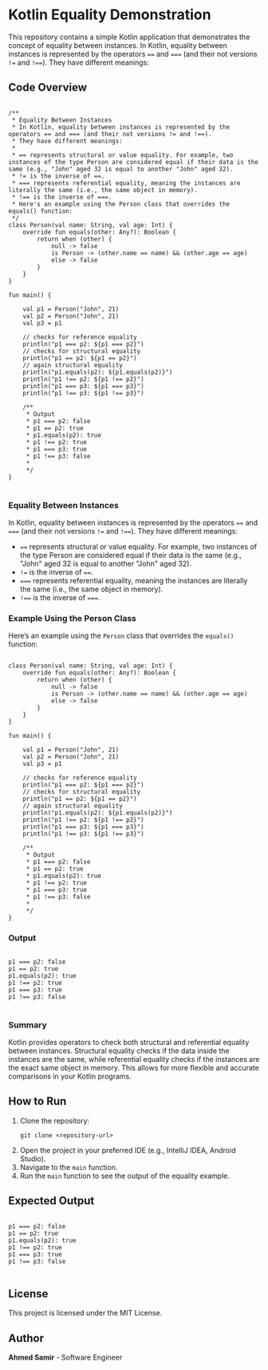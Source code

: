 <body>

<h1>Kotlin Equality Demonstration</h1>

<p>This repository contains a simple Kotlin application that demonstrates the concept of equality between instances. In Kotlin, equality between instances is represented by the operators <code>==</code> and <code>===</code> (and their not versions <code>!=</code> and <code>!==</code>). They have different meanings:</p>

<h2>Code Overview</h2>

<pre>
<code>
/**
 * Equality Between Instances
 * In Kotlin, equality between instances is represented by the operators == and === (and their not versions != and !==).
 * They have different meanings:
 *
 * == represents structural or value equality. For example, two instances of the type Person are considered equal if their data is the same (e.g., "John" aged 32 is equal to another "John" aged 32).
 * != is the inverse of ==.
 * === represents referential equality, meaning the instances are literally the same (i.e., the same object in memory).
 * !== is the inverse of ===.
 * Here's an example using the Person class that overrides the equals() function:
 */
class Person(val name: String, val age: Int) {
    override fun equals(other: Any?): Boolean {
        return when (other) {
            null -> false
            is Person -> (other.name == name) && (other.age == age)
            else -> false
        }
    }
}

fun main() {

    val p1 = Person("John", 21)
    val p2 = Person("John", 21)
    val p3 = p1

    // checks for reference equality
    println("p1 === p2: ${p1 === p2}")
    // checks for structural equality
    println("p1 == p2: ${p1 == p2}")
    // again structural equality
    println("p1.equals(p2): ${p1.equals(p2)}")
    println("p1 !== p2: ${p1 !== p2}")
    println("p1 === p3: ${p1 === p3}")
    println("p1 !== p3: ${p1 !== p3}")

    /**
     * Output
     * p1 === p2: false
     * p1 == p2: true
     * p1.equals(p2): true
     * p1 !== p2: true
     * p1 === p3: true
     * p1 !== p3: false
     *
     */
}
</code>
</pre>

<h3>Equality Between Instances</h3>

<p>In Kotlin, equality between instances is represented by the operators <code>==</code> and <code>===</code> (and their not versions <code>!=</code> and <code>!==</code>). They have different meanings:</p>

<ul>
    <li><code>==</code> represents structural or value equality. For example, two instances of the type Person are considered equal if their data is the same (e.g., "John" aged 32 is equal to another "John" aged 32).</li>
    <li><code>!=</code> is the inverse of <code>==</code>.</li>
    <li><code>===</code> represents referential equality, meaning the instances are literally the same (i.e., the same object in memory).</li>
    <li><code>!==</code> is the inverse of <code>===</code>.</li>
</ul>

<h3>Example Using the Person Class</h3>

<p>Here’s an example using the <code>Person</code> class that overrides the <code>equals()</code> function:</p>

<pre><code>
class Person(val name: String, val age: Int) {
    override fun equals(other: Any?): Boolean {
        return when (other) {
            null -> false
            is Person -> (other.name == name) && (other.age == age)
            else -> false
        }
    }
}

fun main() {

    val p1 = Person("John", 21)
    val p2 = Person("John", 21)
    val p3 = p1

    // checks for reference equality
    println("p1 === p2: ${p1 === p2}")
    // checks for structural equality
    println("p1 == p2: ${p1 == p2}")
    // again structural equality
    println("p1.equals(p2): ${p1.equals(p2)}")
    println("p1 !== p2: ${p1 !== p2}")
    println("p1 === p3: ${p1 === p3}")
    println("p1 !== p3: ${p1 !== p3}")

    /**
     * Output
     * p1 === p2: false
     * p1 == p2: true
     * p1.equals(p2): true
     * p1 !== p2: true
     * p1 === p3: true
     * p1 !== p3: false
     *
     */
}
</code></pre>

<h3>Output</h3>

<pre>
<code>
p1 === p2: false
p1 == p2: true
p1.equals(p2): true
p1 !== p2: true
p1 === p3: true
p1 !== p3: false
</code>
</pre>

<h3>Summary</h3>

<p>Kotlin provides operators to check both structural and referential equality between instances. Structural equality checks if the data inside the instances are the same, while referential equality checks if the instances are the exact same object in memory. This allows for more flexible and accurate comparisons in your Kotlin programs.</p>

<h2>How to Run</h2>

<ol>
    <li>Clone the repository:
        <pre><code>git clone &lt;repository-url&gt;</code></pre>
    </li>
    <li>Open the project in your preferred IDE (e.g., IntelliJ IDEA, Android Studio).</li>
    <li>Navigate to the <code>main</code> function.</li>
    <li>Run the <code>main</code> function to see the output of the equality example.</li>
</ol>

<h2>Expected Output</h2>

<pre>
<code>
p1 === p2: false
p1 == p2: true
p1.equals(p2): true
p1 !== p2: true
p1 === p3: true
p1 !== p3: false
</code>
</pre>

<h2>License</h2>

<p>This project is licensed under the MIT License.</p>

<h2>Author</h2>

<p><strong>Ahmed Samir</strong> - Software Engineer</p>

</body>
</html>

